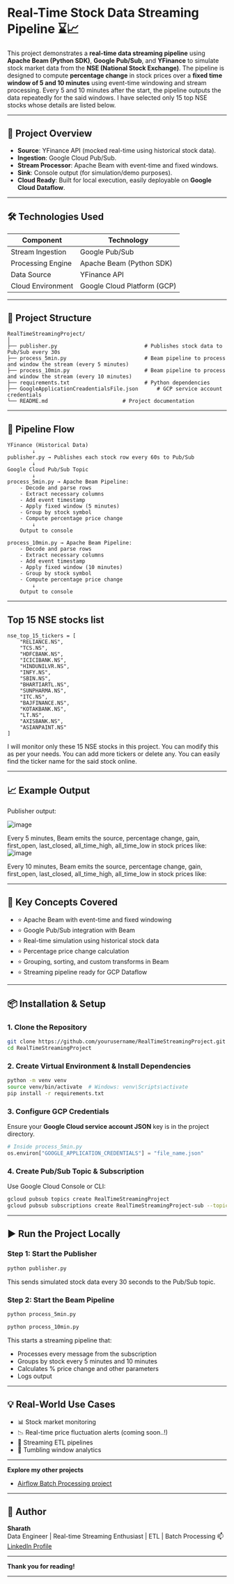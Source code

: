 
# Real-Time Stock Data Streaming Pipeline ⌛📈

This project demonstrates a **real-time data streaming pipeline** using **Apache Beam (Python SDK)**, **Google Pub/Sub**, and **YFinance** to simulate stock market data from the **NSE (National Stock Exchange)**. The pipeline is designed to compute **percentage change** in stock prices over a **fixed time window of 5 and 10 minutes** using event-time windowing and stream processing. Every 5 and 10 minutes after the start, the pipeline outputs the data repeatedly for the said windows. I have selected only 15 top NSE stocks whose details are listed below.

---

## 📌 Project Overview

- **Source**: YFinance API (mocked real-time using historical stock data).
- **Ingestion**: Google Cloud Pub/Sub.
- **Stream Processor**: Apache Beam with event-time and fixed windows.
- **Sink**: Console output (for simulation/demo purposes).
- **Cloud Ready**: Built for local execution, easily deployable on **Google Cloud Dataflow**.

---

## 🛠️ Technologies Used

| Component            | Technology                    |
|---------------------|-------------------------------|
| Stream Ingestion     | Google Pub/Sub                 |
| Processing Engine    | Apache Beam (Python SDK)       |
| Data Source          | YFinance API                   |
| Cloud Environment    | Google Cloud Platform (GCP)    |

---

## 📂 Project Structure

```
RealTimeStreamingProject/
│
├── publisher.py                     		# Publishes stock data to Pub/Sub every 30s
├── process_5min.py                  		# Beam pipeline to process and window the stream (every 5 minutes)
├── process_10min.py                  		# Beam pipeline to process and window the stream (every 10 minutes)
├── requirements.txt                 		# Python dependencies
├── GoogleApplicationCreadentialsFile.json      # GCP service account credentials
└── README.md                        # Project documentation
```

---

## 🔁 Pipeline Flow

```
YFinance (Historical Data)
        ↓
publisher.py → Publishes each stock row every 60s to Pub/Sub
        ↓
Google Cloud Pub/Sub Topic
        ↓
process_5min.py → Apache Beam Pipeline:
    - Decode and parse rows
    - Extract necessary columns
    - Add event timestamp
    - Apply fixed window (5 minutes)
    - Group by stock symbol
    - Compute percentage price change
        ↓
    Output to console
	
process_10min.py → Apache Beam Pipeline:
    - Decode and parse rows
    - Extract necessary columns
    - Add event timestamp
    - Apply fixed window (10 minutes)
    - Group by stock symbol
    - Compute percentage price change
        ↓
    Output to console
```
---
## Top 15 NSE stocks list

```
nse_top_15_tickers = [
    "RELIANCE.NS",
    "TCS.NS",
    "HDFCBANK.NS",
    "ICICIBANK.NS",
    "HINDUNILVR.NS",
    "INFY.NS",
    "SBIN.NS",
    "BHARTIARTL.NS",
    "SUNPHARMA.NS",
    "ITC.NS",
    "BAJFINANCE.NS",
    "KOTAKBANK.NS",
    "LT.NS",
    "AXISBANK.NS",
    "ASIANPAINT.NS"
]
```
I will monitor only these 15 NSE stocks in this project. You can modify this as per your needs. You can add more tickers or delete any. You can easily find the ticker name for the said stock online.

---

## 📈 Example Output

Publisher output:

![image](https://github.com/user-attachments/assets/cc686043-a710-40e9-b8d0-04b0eb2b59e1)


Every 5 minutes, Beam emits the source, percentage change, gain, first_open, last_closed, all_time_high, all_time_low in stock prices like:
![image](https://github.com/user-attachments/assets/5a5d2d6e-a425-4dec-872c-09312abee6d6)


Every 10 minutes, Beam emits the source, percentage change, gain, first_open, last_closed, all_time_high, all_time_low in stock prices like:

---

## 🧠 Key Concepts Covered

- ⭐ Apache Beam with event-time and fixed windowing
- ⭐ Google Pub/Sub integration with Beam
- ⭐ Real-time simulation using historical stock data
- ⭐ Percentage price change calculation
- ⭐ Grouping, sorting, and custom transforms in Beam
- ⭐ Streaming pipeline ready for GCP Dataflow

---

## 📦 Installation & Setup

### 1. Clone the Repository

```bash
git clone https://github.com/yourusername/RealTimeStreamingProject.git
cd RealTimeStreamingProject
```

### 2. Create Virtual Environment & Install Dependencies

```bash
python -m venv venv
source venv/bin/activate  # Windows: venv\Scripts\activate
pip install -r requirements.txt
```

### 3. Configure GCP Credentials

Ensure your **Google Cloud service account JSON** key is in the project directory.

```python
# Inside process_5min.py
os.environ["GOOGLE_APPLICATION_CREDENTIALS"] = "file_name.json"
```

### 4. Create Pub/Sub Topic & Subscription

Use Google Cloud Console or CLI:

```bash
gcloud pubsub topics create RealTimeStreamingProject
gcloud pubsub subscriptions create RealTimeStreamingProject-sub --topic=RealTimeStreamingProject
```

---

## ▶️ Run the Project Locally

### Step 1: Start the Publisher

```bash
python publisher.py
```

This sends simulated stock data every 30 seconds to the Pub/Sub topic.

### Step 2: Start the Beam Pipeline

```bash
python process_5min.py
```

```bash
python process_10min.py
```

This starts a streaming pipeline that:
- Processes every message from the subscription
- Groups by stock every 5 minutes and 10 minutes
- Calculates % price change and other parameters
- Logs output

---

## 💡 Real-World Use Cases

- 📊 Stock market monitoring
- 📉 Real-time price fluctuation alerts (coming soon..!)
- 🔄 Streaming ETL pipelines
- 🧮 Tumbling window analytics

---

**Explore my other projects**

- [Airflow Batch Processing project](https://github.com/Sharathjagadeesh/AirflowBatchProcessingProject.git)

---

## 🙋 Author

**Sharath**  
Data Engineer | Real-time Streaming Enthusiast  | ETL | Batch Processing
📫 [LinkedIn Profile](https://www.linkedin.com/in/sharath-j-503382219/)

---

**Thank you for reading!**

---
